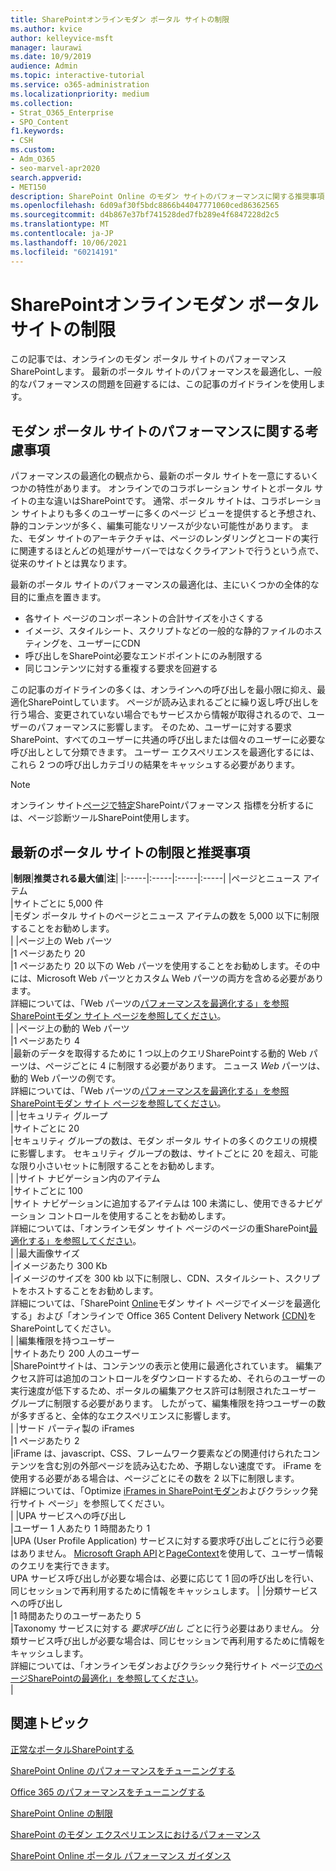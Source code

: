 ```yaml
---
title: SharePointオンラインモダン ポータル サイトの制限
ms.author: kvice
author: kelleyvice-msft
manager: laurawi
ms.date: 10/9/2019
audience: Admin
ms.topic: interactive-tutorial
ms.service: o365-administration
ms.localizationpriority: medium
ms.collection:
- Strat_O365_Enterprise
- SPO_Content
f1.keywords:
- CSH
ms.custom:
- Adm_O365
- seo-marvel-apr2020
search.appverid:
- MET150
description: SharePoint Online のモダン サイトのパフォーマンスに関する推奨事項 (SharePointおよび外部エンドポイントへの呼び出しの制限など) について説明します。
ms.openlocfilehash: 6d09af30f5bdc8866b44047771060ced86362565
ms.sourcegitcommit: d4b867e37bf741528ded7fb289e4f6847228d2c5
ms.translationtype: MT
ms.contentlocale: ja-JP
ms.lasthandoff: 10/06/2021
ms.locfileid: "60214191"
---
```

# <a name="sharepoint-online-modern-portal-site-limits"></a>SharePointオンラインモダン ポータル サイトの制限

この記事では、オンラインのモダン ポータル サイトのパフォーマンスSharePointします。 最新のポータル サイトのパフォーマンスを最適化し、一般的なパフォーマンスの問題を回避するには、この記事のガイドラインを使用します。

## <a name="performance-considerations-for-modern-portal-sites"></a>モダン ポータル サイトのパフォーマンスに関する考慮事項

パフォーマンスの最適化の観点から、最新のポータル サイトを一意にするいくつかの特性があります。 オンラインでのコラボレーション サイトとポータル サイトの主な違いはSharePointです。 通常、ポータル サイトは、コラボレーション サイトよりも多くのユーザーに多くのページ ビューを提供すると予想され、静的コンテンツが多く、編集可能なリソースが少ない可能性があります。 また、モダン サイトのアーキテクチャは、ページのレンダリングとコードの実行に関連するほとんどの処理がサーバーではなくクライアントで行うという点で、従来のサイトとは異なります。

最新のポータル サイトのパフォーマンスの最適化は、主にいくつかの全体的な目的に重点を置きます。

- 各サイト ページのコンポーネントの合計サイズを小さくする
- イメージ、スタイルシート、スクリプトなどの一般的な静的ファイルのホスティングを、ユーザーにCDN
- 呼び出しをSharePoint必要なエンドポイントにのみ制限する
- 同じコンテンツに対する重複する要求を回避する

この記事のガイドラインの多くは、オンラインへの呼び出しを最小限に抑え、最適化SharePointしています。 ページが読み込まれるごとに繰り返し呼び出しを行う場合、変更されていない場合でもサービスから情報が取得されるので、ユーザーのパフォーマンスに影響します。 そのため、ユーザーに対する要求SharePoint、すべてのユーザーに共通の呼び出しまたは個々のユーザーに必要な呼び出しとして分類できます。 ユーザー エクスペリエンスを最適化するには、これら 2 つの呼び出しカテゴリの結果をキャッシュする必要があります。

>[!NOTE]
>オンライン サイト[ページで特定](./page-diagnostics-for-spo.md)SharePointパフォーマンス 指標を分析するには、ページ診断ツールSharePoint使用します。

## <a name="modern-portal-site-limits-and-recommendations"></a>最新のポータル サイトの制限と推奨事項

|**制限**|**推奨される最大値**|**注**|
|:-----|:-----|:-----|:-----|
|ページとニュース アイテム  <br/> |サイトごとに 5,000 件  <br/> |モダン ポータル サイトのページとニュース アイテムの数を 5,000 以下に制限することをお勧めします。  <br/> |
|ページ上の Web パーツ  <br/> |1 ページあたり 20  <br/> |1 ページあたり 20 以下の Web パーツを使用することをお勧めします。その中には、Microsoft Web パーツとカスタム Web パーツの両方を含める必要があります。 <br/> 詳細については、「Web パーツの[パフォーマンスを最適化する」を参照SharePointモダン サイト ページを参照してください](modern-web-part-optimization.md)。  <br/> |
|ページ上の動的 Web パーツ  <br/> |1 ページあたり 4  <br/> |最新のデータを取得するために 1 つ以上のクエリSharePointする動的 Web パーツは、ページごとに 4 に制限する必要があります。 ニュース _Web_ パーツは、動的 Web パーツの例です。 <br/> 詳細については、「Web パーツの[パフォーマンスを最適化する」を参照SharePointモダン サイト ページを参照してください](modern-web-part-optimization.md)。    <br/> |
|セキュリティ グループ  <br/> |サイトごとに 20  <br/> |セキュリティ グループの数は、モダン ポータル サイトの多くのクエリの規模に影響します。 セキュリティ グループの数は、サイトごとに 20 を超え、可能な限り小さいセットに制限することをお勧めします。  <br/> |
|サイト ナビゲーション内のアイテム  <br/> |サイトごとに 100  <br/> |サイト ナビゲーションに追加するアイテムは 100 未満にし、使用できるナビゲーション コントロールを使用することをお勧めします。  <br/> 詳細については、「オンラインモダン サイト ページのページの重SharePoint[最適化する」を参照してください](modern-page-weight-optimization.md)。 <br/> |
|最大画像サイズ  <br/> |イメージあたり 300 Kb  <br/> |イメージのサイズを 300 kb 以下に制限し、CDN、スタイルシート、スクリプトをホストすることをお勧めします。 <br/>詳細については、「SharePoint [Online](modern-image-optimization.md)モダン サイト ページでイメージを最適化する」および「オンラインで Office 365 Content Delivery Network [(CDN)](use-microsoft-365-cdn-with-spo.md)をSharePointしてください。  <br/> |
|編集権限を持つユーザー  <br/> |サイトあたり 200 人のユーザー  <br/> |SharePointサイトは、コンテンツの表示と使用に最適化されています。 編集アクセス許可は追加のコントロールをダウンロードするため、それらのユーザーの実行速度が低下するため、ポータルの編集アクセス許可は制限されたユーザー グループに制限する必要があります。 したがって、編集権限を持つユーザーの数が多すぎると、全体的なエクスペリエンスに影響します。 <br/> |
|サード パーティ製の iFrames  <br/> |1 ページあたり 2  <br/> |iFrame は、javascript、CSS、フレームワーク要素などの関連付けられたコンテンツを含む別の外部ページを読み込むため、予期しない速度です。 iFrame を使用する必要がある場合は、ページごとにその数を 2 以下に制限します。<br/> 詳細については、「Optimize [iFrames in SharePointモダン](modern-iframe-optimization.md)およびクラシック発行サイト ページ」を参照してください。 <br/> |
|UPA サービスへの呼び出し  <br/> |ユーザー 1 人あたり 1 時間あたり 1  <br/> |UPA (User  Profile Application) サービスに対する要求呼び出しごとに行う必要はありません。 [Microsoft Graph API](/graph/call-api)と[PageContext](/javascript/api/sp-page-context/pagecontext)を使用して、ユーザー情報のクエリを実行できます。  <br/> UPA サービス呼び出しが必要な場合は、必要に応じて 1 回の呼び出しを行い、同じセッションで再利用するために情報をキャッシュします。 |
|分類サービスへの呼び出し  <br/> |1 時間あたりのユーザーあたり 5  <br/> |Taxonomy サービスに対する _要求呼び出し_ ごとに行う必要はありません。 分類サービス呼び出しが必要な場合は、同じセッションで再利用するために情報をキャッシュします。 <br/> 詳細については、「オンラインモダンおよびクラシック発行サイト ページ[でのページSharePointの最適化」を参照してください](modern-page-call-optimization.md)。 <br/> |

## <a name="related-topics"></a>関連トピック

[正常なポータルSharePointする](/sharepoint/portal-health)

[SharePoint Online のパフォーマンスをチューニングする](tune-sharepoint-online-performance.md)

[Office 365 のパフォーマンスをチューニングする](tune-microsoft-365-performance.md)

[SharePoint Online の制限](/office365/servicedescriptions/sharepoint-online-service-description/sharepoint-online-limits)

[SharePoint のモダン エクスペリエンスにおけるパフォーマンス](/sharepoint/modern-experience-performance)

[SharePoint Online ポータル パフォーマンス ガイダンス](/sharepoint/dev/solution-guidance/portal-performance)
